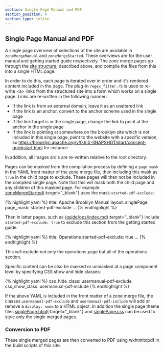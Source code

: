 ```yaml
---
section: Single Page Manual and PDF
section_position: 4
section_type: inline
---
```


## Single Page Manual and PDF

A single page overview of selections of the site are available in `zoneMergeManual` and `zoneMergeStarted`. These overviews are for the user manual
and getting started guide respectively. The zone merge pages go through the [site structure](index.html#site-structure), described above, and compile the files from this into a
single HTML page.

In order to do this, each page is iterated over in order and it's rendered content included in the page. The plug-in `regex_filter.rb` is used to re-write
 &lt;a&gt; links from the structured site into a form which works on a single page. Links are re-written in the following manner:

- If the link is from an external domain, leave it as an unaltered link
- If the link is an anchor, convert to the anchor scheme used in the single page
- If the link target is in the single page, change the link to point at the anchor in the single page
- If the link is pointing at somewhere on the brooklyn site which is not included in this single page, point to the website with a specific version, so https://brooklyn.apache.org/v/0.9.0-SNAPSHOT/start/concept-quickstart.html for instance

In addition, all images src's are re-written relative to the root directory.

Pages can be masked from the compilation process by defining a `page_mask` in the YAML front matter of the zone merge file, then including this mask as `true` in the child page to exclude.
These pages will then not be included in the compiled single page. Note that this will mask both the child page and any children of this masked page. 
For example [zoneMergeStarted](https://github.com/apache/brooklyn-docs/blob/master/zoneMergeStarted.html){:target="_blank"} uses the mask `started-pdf-exclude`:
 
{% highlight yaml %}
title: Apache Brooklyn Manual
layout: singlePage
page_mask: started-pdf-exclude
...
{% endhighlight %}

Then in latter pages, such as [/guide/ops/index.md](https://github.com/apache/brooklyn-docs/blob/master/guide/ops/index.md){:target="_blank"} include `started-pdf-exclude: true` to
exclude this section from the getting started guide.

{% highlight yaml %}
title: Operations
started-pdf-exclude: true
...
{% endhighlight %}

This will exclude not only the operations page but all of the operations section.

Specific content can be also be masked or unmasked at a page component level by specifying CSS show and hide classes:

{% highlight yaml %}
css_hide_class: usermanual-pdf-exclude
css_show_class: usermanual-pdf-include
{% endhighlight %}

If the above YAML is included in the front matter of a zone merge file, the classes `usermanual-pdf-exclude` and `usermanual-pdf-include` will add or remove a
`display: none` to a HTML object. In addition the single page theme files [singlePage.html](https://github.com/apache/brooklyn-docs/blob/master/_layouts/singlePage.html){:target="_blank"} and
[singlePage.css](https://github.com/apache/brooklyn-docs/blob/master/style/css/singlePage.css) can be used to style only the single merged pages.

### Conversion to PDF

These single merged pages are then converted to PDF using wkhtmltopdf in the build scripts of this site.
